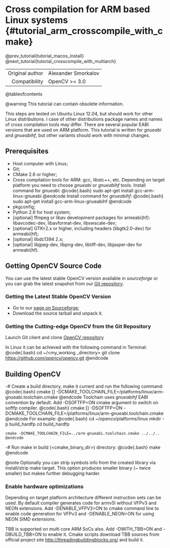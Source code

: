 Cross compilation for ARM based Linux systems {#tutorial_arm_crosscompile_with_cmake}
=============================================

@prev_tutorial{tutorial_macos_install}
@next_tutorial{tutorial_crosscompile_with_multiarch}

|    |    |
| -: | :- |
| Original author |  Alexander Smorkalov |
| Compatibility | OpenCV >= 3.0 |

@tableofcontents

@warning
This tutorial can contain obsolete information.

This steps are tested on Ubuntu Linux 12.04, but should work for other Linux distributions. I case
of other distributions package names and names of cross compilation tools may differ. There are
several popular EABI versions that are used on ARM platform. This tutorial is written for *gnueabi*
and *gnueabihf*, but other variants should work with minimal changes.

Prerequisites
-------------

-   Host computer with Linux;
-   Git;
-   CMake 2.6 or higher;
-   Cross compilation tools for ARM: gcc, libstc++, etc. Depending on target platform you need to
    choose *gnueabi* or *gnueabihf* tools. Install command for *gnueabi*:
    @code{.bash}
    sudo apt-get install gcc-arm-linux-gnueabi
    @endcode
    Install command for *gnueabihf*:
    @code{.bash}
    sudo apt-get install gcc-arm-linux-gnueabihf
    @endcode
-   pkgconfig;
-   Python 2.6 for host system;
-   [optional] ffmpeg or libav development packages for armeabi(hf): libavcodec-dev,
    libavformat-dev, libswscale-dev;
-   [optional] GTK+2.x or higher, including headers (libgtk2.0-dev) for armeabi(hf);
-   [optional] libdc1394 2.x;
-   [optional] libjpeg-dev, libpng-dev, libtiff-dev, libjasper-dev for armeabi(hf).

Getting OpenCV Source Code
--------------------------

You can use the latest stable OpenCV version available in *sourceforge* or you can grab the latest
snapshot from our [Git repository](https://github.com/opencv/opencv.git).

### Getting the Latest Stable OpenCV Version

-   Go to our [page on Sourceforge](http://sourceforge.net/projects/opencvlibrary);
-   Download the source tarball and unpack it.

### Getting the Cutting-edge OpenCV from the Git Repository

Launch Git client and clone [OpenCV repository](http://github.com/opencv/opencv)

In Linux it can be achieved with the following command in Terminal:
@code{.bash}
cd ~/<my_working _directory>
git clone https://github.com/opencv/opencv.git
@endcode

Building OpenCV
---------------

-#  Create a build directory, make it current and run the following command:
    @code{.bash}
    cmake [<some optional parameters>] -DCMAKE_TOOLCHAIN_FILE=<path to the OpenCV source directory>/platforms/linux/arm-gnueabi.toolchain.cmake <path to the OpenCV source directory>
    @endcode
    Toolchain uses *gnueabihf* EABI convention by default. Add -DSOFTFP=ON cmake argument to switch
    on softfp compiler.
    @code{.bash}
    cmake [<some optional parameters>] -DSOFTFP=ON -DCMAKE_TOOLCHAIN_FILE=<path to the OpenCV source directory>/platforms/linux/arm-gnueabi.toolchain.cmake <path to the OpenCV source directory>
    @endcode
    For example:
    @code{.bash}
    cd ~/opencv/platforms/linux
    mkdir -p build_hardfp
    cd build_hardfp

    cmake -DCMAKE_TOOLCHAIN_FILE=../arm-gnueabi.toolchain.cmake ../../..
    @endcode

-#  Run make in build (\<cmake_binary_dir\>) directory:
    @code{.bash}
    make
    @endcode

@note
Optionally you can strip symbols info from the created library via install/strip make target.
This option produces smaller binary (\~ twice smaller) but makes further debugging harder.

### Enable hardware optimizations

Depending on target platform architecture different instruction sets can be used. By default
compiler generates code for armv5l without VFPv3 and NEON extensions. Add -DENABLE_VFPV3=ON to
cmake command line to enable code generation for VFPv3 and -DENABLE_NEON=ON for using NEON SIMD
extensions.

TBB is supported on multi core ARM SoCs also. Add -DWITH_TBB=ON and -DBUILD_TBB=ON to enable it.
Cmake scripts download TBB sources from official project site
<http://threadingbuildingblocks.org/> and build it.
